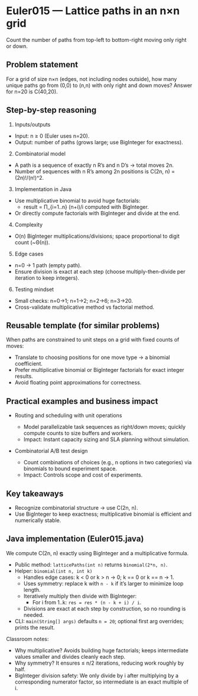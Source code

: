 # Euler015 — Lattice paths in an n×n grid

Count the number of paths from top-left to bottom-right moving only right or down.

## Problem statement

For a grid of size n×n (edges, not including nodes outside), how many unique paths go from (0,0) to (n,n) with only right and down moves? Answer for n=20 is C(40,20).

## Step-by-step reasoning

1) Inputs/outputs
- Input: n ≥ 0 (Euler uses n=20).
- Output: number of paths (grows large; use BigInteger for exactness).

2) Combinatorial model
- A path is a sequence of exactly n R’s and n D’s → total moves 2n.
- Number of sequences with n R’s among 2n positions is C(2n, n) = (2n)!/(n!)^2.

3) Implementation in Java
- Use multiplicative binomial to avoid huge factorials:
  - result = Π_{i=1..n} (n+i)/i computed with BigInteger.
- Or directly compute factorials with BigInteger and divide at the end.

4) Complexity
- O(n) BigInteger multiplications/divisions; space proportional to digit count (~Θ(n)).

5) Edge cases
- n=0 → 1 path (empty path).
- Ensure division is exact at each step (choose multiply-then-divide per iteration to keep integers).

6) Testing mindset
- Small checks: n=0→1; n=1→2; n=2→6; n=3→20.
- Cross-validate multiplicative method vs factorial method.

## Reusable template (for similar problems)

When paths are constrained to unit steps on a grid with fixed counts of moves:
- Translate to choosing positions for one move type → a binomial coefficient.
- Prefer multiplicative binomial or BigInteger factorials for exact integer results.
- Avoid floating point approximations for correctness.

## Practical examples and business impact

- Routing and scheduling with unit operations
  - Model parallelizable task sequences as right/down moves; quickly compute counts to size buffers and workers.
  - Impact: Instant capacity sizing and SLA planning without simulation.

- Combinatorial A/B test design
  - Count combinations of choices (e.g., n options in two categories) via binomials to bound experiment space.
  - Impact: Controls scope and cost of experiments.

## Key takeaways

- Recognize combinatorial structure → use C(2n, n).
- Use BigInteger to keep exactness; multiplicative binomial is efficient and numerically stable.

## Java implementation (Euler015.java)

We compute C(2n, n) exactly using BigInteger and a multiplicative formula.

- Public method: `latticePaths(int n)` returns `binomial(2*n, n)`.
- Helper: `binomial(int n, int k)`
  - Handles edge cases: k < 0 or k > n → 0; k == 0 or k == n → 1.
  - Uses symmetry: replace k with `n - k` if it’s larger to minimize loop length.
  - Iteratively multiply then divide with BigInteger:
    - For i from 1..k: `res = res * (n - k + i) / i`.
  - Divisions are exact at each step by construction, so no rounding is needed.
- CLI: `main(String[] args)` defaults `n = 20`; optional first arg overrides; prints the result.

Classroom notes:
- Why multiplicative? Avoids building huge factorials; keeps intermediate values smaller and divides cleanly each step.
- Why symmetry? It ensures ≤ n/2 iterations, reducing work roughly by half.
- BigInteger division safety: We only divide by i after multiplying by a corresponding numerator factor, so intermediate is an exact multiple of i.
